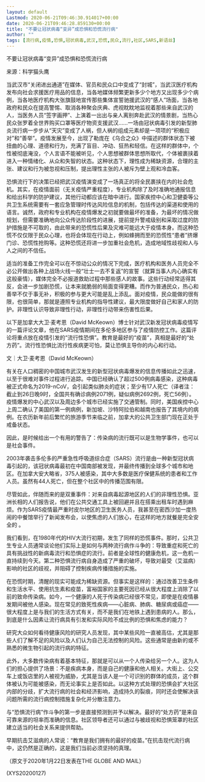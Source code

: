 ```yaml
---
layout: default
Lastmod: 2020-06-21T09:46:30.914017+00:00
date: 2020-06-21T09:46:28.859130+00:00
title: "不要让冠状病毒“变异”成恐惧和恐慌流行病"
author: ""
tags: [流行病,疫情,恐惧,冠状病毒,武汉,恐慌,民众,流行,社区,SARS,新语丝]
---
```


不要让冠状病毒“变异”成恐惧和恐慌流行病

来源：科学猫头鹰

当武汉市“关闭进出通道”在媒体、官员和民众口中变成了“封城”，当武汉医疗机构发布向社会求援医疗用品的信息，当各地媒体频繁更新多少个地方又出现多少个病例，当各地医疗机构大张旗鼓地宣传那些集体宣誓驰援武汉的“感人”场面，当各地政府和民众在提高警惕、取消各种聚会庆典、虎视眈眈地监视着那些来自武汉的人，当医务人员“签字画押”、上演着一出出与亲人离别奔赴武汉的情景剧，当热心民众张罗着全世界购买口罩等医疗物资支援武汉……一场由冠状病毒引发的新型肺炎流行病一步步从“天灾”变成了人祸，但人祸的组成元素却是一项项的“积极应对”和“善举”。疫情发展至今，出现了勒庞在《乌合之众》中描述的群体状态下被扭曲的心理、道德和行为，充满了盲目、冲动、狂热和轻信。在这样的群体中，个性被彻底淹没，个人言语不能被听见，个人思想被群体思想所取代，个体被裹挟着进入一种情绪化、从众和失智的状态。这种状态下，理性成为稀缺资源，合理的主张、建议和行为被忽视和压制，提出理性主张的人被斥为壁上观和冷血客。

恐惧流行下的决策已经把武汉疫情演变成了一场真正的将全民裹挟在内的社会危机。其实，在疫情面前（无关疫情严重程度），专业机构除了及时准确地通报信息和给出科学的防护建议，其他行动都应该在暗中进行。国家疾控中心和卫健委等公共卫生系统需要有一套应急管理时传达风险信息的机制，包括传达的渠道和使用的语言。诚然，政府和专业机构在疫情爆发之初就要做最坏的准备，为最坏的情况做规划，但需要准确地向公众传达阶段性的进展，提前提升警戒级别和采取过度的防护措施是不可取的，由此带来的恐慌性后果及灾难可能远大于疫情本身。而这种恐慌不仅仅限于民众心理，也将会体现在行动上，例如蜂拥而至的恐慌性“患者”挤爆门诊、恐慌性抢购等。这种恐慌还将进一步加重社会危机，造成地域性歧视和人与人之间的不信任。

适当的准备工作完全可以在不惊动公众的情况下完成，医疗机构和医务人员完全不必公开做出各种上战场火线一般“壮士一去不复返”的宣誓（就算当事人内心确实有这般豪情），媒体完全不必报道救助过程中那些感人的故事。这些行动经常适得其反，会进一步加剧恐慌，让本来就脆弱的局面变得更糟。而作为普通民众，热心和善举不仅于事无补，积极的参与更大可能是乱上添乱。面对疫情，民众能做的很有限，也很简单，那就是遵照专业机构的指导性建议，最大限度做好自己和家人的防护。非理性认识导致非理性行动，非理性行动带来伤害性后果。

以下是加拿大大卫·麦考恩（David McKeown）博士针对武汉新发冠状病毒疫情写的一篇评论文章，他在SARS疫情期间在多伦多地区参与了疫情防控工作。这篇评论将重点放在疫情引发的“流行性恐惧”。教育是最好的“疫苗”，真相是最好的“处方药”。流行性恐惧比流行性疾病更可怕，莫让恐惧主导你的内心和行动。

文｜大卫·麦考恩（David McKeown）

有关在人口稠密的中国城市武汉发生的新型冠状病毒爆发的信息传播如此之迅速，以至于很难对事件过程进行追踪。中国已经确认了超过500例病毒感染，这种病毒被正式命名为2019-nCoV，会引起类似肺炎的症状；至少有17人死亡（译者注：截止到26日晚9时，全国共有确诊病例2071例，疑似病例2692例，死亡56例）。疫情爆发的中心武汉以及周边多个城市已经实施了交通管制。同时，美国疾控中心上周二确认了美国的第一例病例，新加坡、沙特阿拉伯和越南也报告了其境内的病例。在农历新年前后繁忙的旅游季节来临之前，加拿大的公共卫生部门现在正处于戒备状态。

因此，是时候给出一个有用的警告了：传染病的流行既可以是生物学事件，也可以是社会事件。

2003年袭击多伦多的严重急性呼吸道综合症（SARS）流行是由一种新型冠状病毒引起的，该冠状病毒最初在中国南部被发现，并最终传播到全球多个城市和地区。在加拿大安大略省，375人被感染，其中大多数是医疗保健系统的患者和工作人员。虽然有44人死亡，但在整个社区中的传播范围有限。

尽管如此，伴随而来的是双重事件：对来自病毒起源地区的人们的非理性恐惧。亚洲长相的人们报告说，他们在公共交通工具上被回避并且在搭乘出租车时遇到麻烦。作为SARS疫情最严重时皮尔地区的卫生医务人员，我甚至在密西沙加一度热闹的中餐馆举行了新闻发布会，以使焦虑的人们放心，在这样的地方就餐是完全安全的 。

我们看到，在1980年代的HIV大流行初期，发生了同样的恐慌事件。那时，公共卫生专业人员通常谈论他们实际上是如何与两种流行病作斗争的：导致重症和死亡的具有挑战性的新病毒流行和恐惧症的流行。前者是全球性的健康危机，这一危机一直持续到今天。第二种恐惧流行病自身造成了严重的破坏，导致对最受（艾滋病）影响的社区的歧视，并阻碍了控制疾病传播措施的实施。

在恐慌时期，清醒的现实可能成为稀缺资源。但事实是这样的：通过改善卫生条件和生活水平、使用抗生素和疫苗，富裕国家的主要死因已经从很大程度上消除了以前的致命传染病。如今，一个健康的人死于传染病已经很不常见，即使是在疫情暴发期间被他人感染。现在常见的致死性疾病——心脏病、肺病、糖尿病或癌症——很大程度上是与我们的生活方式有关，而不是我们在地铁上遇到患病的人。那么，到底是什么因素让流行病具有引发和实际风险不成比例的恐惧和焦虑的能力？

研究大众如何看待健康风险的研究人员发现，其中某些风险一直被高估，尤其是那些人们了解不足的风险以及人们认为自己无法控制的风险。这些通常是由新的或不熟悉的微生物引起的流行病的特征。

此外，大多数传染病有着基本特征，那就是可以从一个人传染给另一个人。这为人们的担心提供了场景：不是疾病本身，而是自己的健康和他人相关。大街上、公交车上或饭店里的人被视为威胁，尤其是当该人是一个可识别的群体的成员，这个群体被认为可能被感染，而无论事实上是否如此。以这种方式处理的恐惧会扩大社区内部的分歧，扩大流行病的社会和经济影响，造成持久的裂痕，同时还会使解决该问题所需的流行病控制措施复杂化并分散注意力。

与“恐惧流行病”作斗争的第一步是直接预测到并予以解决。最好的“处方药”是来自可靠来源的坦率而准确的信息。社区领导者还可以通过与被歧视和恐惧笼罩的社区建立适当的社会关系来提供帮助。

早期抗击艾滋病的人常说：“教育是我们拥有的最好的疫苗。”在抗击现代流行病中，这仍然是正确的，这是我们当前必须坚持的真理。

（原文于2020年1月22日发表在THE GLOBE AND MAIL）

(XYS20200127)


